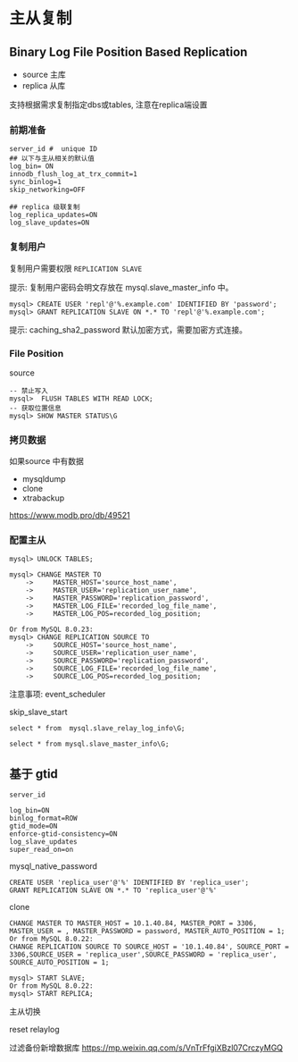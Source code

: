 # 主从复制

## Binary Log File Position Based Replication 

- source 主库
- replica 从库

支持根据需求复制指定dbs或tables, 注意在replica端设置

### 前期准备

```
server_id #  unique ID
## 以下与主从相关的默认值
log_bin= ON
innodb_flush_log_at_trx_commit=1
sync_binlog=1
skip_networking=OFF

## replica 级联复制
log_replica_updates=ON
log_slave_updates=ON 
```

### 复制用户

复制用户需要权限 `REPLICATION SLAVE`

提示: 复制用户密码会明文存放在 mysql.slave_master_info 中。

```
mysql> CREATE USER 'repl'@'%.example.com' IDENTIFIED BY 'password';
mysql> GRANT REPLICATION SLAVE ON *.* TO 'repl'@'%.example.com';
```

提示: caching_sha2_password 默认加密方式，需要加密方式连接。

### File Position

source 
```
-- 禁止写入
mysql>  FLUSH TABLES WITH READ LOCK;
-- 获取位置信息
mysql> SHOW MASTER STATUS\G
```

### 拷贝数据

如果source 中有数据
- mysqldump
- clone
- xtrabackup

https://www.modb.pro/db/49521

### 配置主从

```
mysql> UNLOCK TABLES;
```

```
mysql> CHANGE MASTER TO
    ->     MASTER_HOST='source_host_name',
    ->     MASTER_USER='replication_user_name',
    ->     MASTER_PASSWORD='replication_password',
    ->     MASTER_LOG_FILE='recorded_log_file_name',
    ->     MASTER_LOG_POS=recorded_log_position;

Or from MySQL 8.0.23:
mysql> CHANGE REPLICATION SOURCE TO
    ->     SOURCE_HOST='source_host_name',
    ->     SOURCE_USER='replication_user_name',
    ->     SOURCE_PASSWORD='replication_password',
    ->     SOURCE_LOG_FILE='recorded_log_file_name',
    ->     SOURCE_LOG_POS=recorded_log_position;
```

注意事项: event_scheduler


skip_slave_start

```
select * from  mysql.slave_relay_log_info\G;
```

```
select * from mysql.slave_master_info\G;
```
## 基于 gtid

```
server_id 
```

```
log_bin=ON
binlog_format=ROW
gtid_mode=ON
enforce-gtid-consistency=ON
log_slave_updates
super_read_on=on

````

mysql_native_password

```
CREATE USER 'replica_user'@'%' IDENTIFIED BY 'replica_user';
GRANT REPLICATION SLAVE ON *.* TO 'replica_user'@'%'
```

clone 

```
CHANGE MASTER TO MASTER_HOST = 10.1.40.84, MASTER_PORT = 3306, MASTER_USER = , MASTER_PASSWORD = password, MASTER_AUTO_POSITION = 1;
Or from MySQL 8.0.22:
CHANGE REPLICATION SOURCE TO SOURCE_HOST = '10.1.40.84', SOURCE_PORT = 3306,SOURCE_USER = 'replica_user',SOURCE_PASSWORD = 'replica_user', SOURCE_AUTO_POSITION = 1;
```

```
mysql> START SLAVE;
Or from MySQL 8.0.22:
mysql> START REPLICA;
```

主从切换

reset relaylog


过滤备份新增数据库 
https://mp.weixin.qq.com/s/VnTrFfgiXBzl07CrczyMGQ